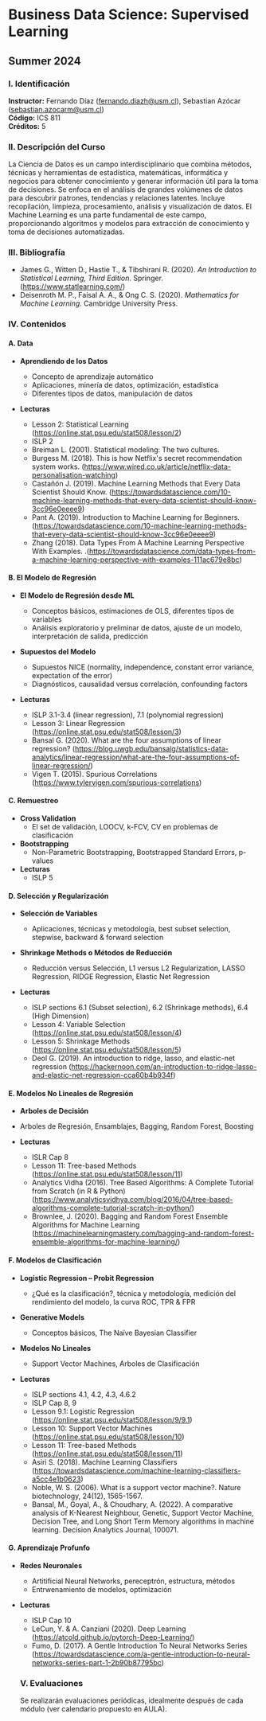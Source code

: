# Business Data Science: Supervised Learning
## Summer 2024

### I. Identificación
**Instructor:** Fernando Díaz (fernando.diazh@usm.cl), Sebastian Azócar (sebastian.azocarm@usm.cl)  
**Código:** ICS 811  
**Créditos:** 5

### II. Descripción del Curso
La Ciencia de Datos es un campo interdisciplinario que combina métodos, técnicas y herramientas de estadística, matemáticas, informática y negocios para obtener conocimiento y generar información útil para la toma de decisiones. Se enfoca en el análisis de grandes volúmenes de datos para descubrir patrones, tendencias y relaciones latentes. Incluye recopilación, limpieza, procesamiento, análisis y visualización de datos. El Machine Learning es una parte fundamental de este campo, proporcionando algoritmos y modelos para extracción de conocimiento y toma de decisiones automatizadas.

### III. Bibliografía
- James G., Witten D., Hastie T., & Tibshirani R. (2020). _An Introduction to Statistical Learning, Third Edition_. Springer. (https://www.statlearning.com/)
- Deisenroth M. P., Faisal A. A., & Ong C. S. (2020). _Mathematics for Machine Learning_. Cambridge University Press.


### IV. Contenidos

#### A. Data
- **Aprendiendo de los Datos**
  - Concepto de aprendizaje automático
  - Aplicaciones, minería de datos, optimización, estadística
  - Diferentes tipos de datos, manipulación de datos

- **Lecturas**
  - Lesson 2: Statistical Learning (https://online.stat.psu.edu/stat508/lesson/2)
  - ISLP 2
  - Breiman L. (2001). Statistical modeling: The two cultures.
  - Burgess M. (2018). This is how Netflix's secret recommendation system works. (https://www.wired.co.uk/article/netflix-data-personalisation-watching)
  - Castañón J. (2019). Machine Learning Methods that Every Data Scientist Should Know. (https://towardsdatascience.com/10-machine-learning-methods-that-every-data-scientist-should-know-3cc96e0eeee9)
  - Pant A. (2019). Introduction to Machine Learning for Beginners. (https://towardsdatascience.com/10-machine-learning-methods-that-every-data-scientist-should-know-3cc96e0eeee9)
  - Zhang (2018). Data Types From A Machine Learning Perspective With Examples. .(https://towardsdatascience.com/data-types-from-a-machine-learning-perspective-with-examples-111ac679e8bc)

#### B. El Modelo de Regresión
- **El Modelo de Regresión desde ML**
  - Conceptos básicos, estimaciones de OLS, diferentes tipos de variables
  - Análisis exploratorio y preliminar de datos, ajuste de un modelo, interpretación de salida, predicción

- **Supuestos del Modelo**
  - Supuestos NICE (normality, independence, constant error variance, expectation of the error)
  - Diagnósticos, causalidad versus correlación, confounding factors

- **Lecturas**
  - ISLP 3.1-3.4 (linear regression), 7.1 (polynomial regression)
  - Lesson 3: Linear Regression (https://online.stat.psu.edu/stat508/lesson/3)
  - Bansal G. (2020). What are the four assumptions of linear regression? (https://blog.uwgb.edu/bansalg/statistics-data-analytics/linear-regression/what-are-the-four-assumptions-of-linear-regression/)
  - Vigen T. (2015). Spurious Correlations (https://www.tylervigen.com/spurious-correlations)

#### C. Remuestreo
- **Cross Validation**
  - El set de validación, LOOCV, k-FCV, CV en problemas de clasificación
- **Bootstrapping**
  - Non-Parametric Bootstrapping, Bootstrapped Standard Errors, p-values
- **Lecturas**
  - ISLP 5

#### D. Selección y Regularización
- **Selección de Variables**
  - Aplicaciones, técnicas y metodología, best subset selection, stepwise, backward & forward selection

- **Shrinkage Methods o Métodos de Reducción**
  - Reducción versus Selección, L1 versus L2 Regularization, LASSO Regression, RIDGE Regression, Elastic Net Regression

- **Lecturas**
  - ISLP sections 6.1 (Subset selection), 6.2 (Shrinkage methods), 6.4 (High Dimension)
  - Lesson 4: Variable Selection (https://online.stat.psu.edu/stat508/lesson/4)
  - Lesson 5: Shrinkage Methods (https://online.stat.psu.edu/stat508/lesson/5)
  - Deol G. (2019). An introduction to ridge, lasso, and elastic-net regression (https://hackernoon.com/an-introduction-to-ridge-lasso-and-elastic-net-regression-cca60b4b934f)

#### E. Modelos No Lineales de Regresión

  - **Arboles de Decisión**
  - Arboles de Regresión, Ensamblajes, Bagging, Random Forest, Boosting

- **Lecturas**
  - ISLR Cap 8
  - Lesson 11: Tree-based Methods (https://online.stat.psu.edu/stat508/lesson/11)
  - Analytics Vidha (2016). Tree Based Algorithms: A Complete Tutorial from Scratch (in R & Python) (https://www.analyticsvidhya.com/blog/2016/04/tree-based-algorithms-complete-tutorial-scratch-in-python/)
  - Brownlee, J. (2020).  Bagging and Random Forest Ensemble Algorithms for Machine Learning (https://machinelearningmastery.com/bagging-and-random-forest-ensemble-algorithms-for-machine-learning/)


#### F. Modelos de Clasificación
- **Logistic Regression – Probit Regression**
  - ¿Qué es la clasificación?, técnica y metodología, medición del rendimiento del modelo, la curva ROC, TPR & FPR

- **Generative Models**
  - Conceptos básicos, The Naïve Bayesian Classifier

- **Modelos No Lineales**
  - Support Vector Machines, Arboles de Clasificación

- **Lecturas**
  - ISLP sections 4.1, 4.2, 4.3, 4.6.2
  - ISLP Cap 8, 9
  - Lesson 9.1: Logistic Regression (https://online.stat.psu.edu/stat508/lesson/9/9.1)
  - Lesson 10: Support Vector Machines (https://online.stat.psu.edu/stat508/lesson/10)
  - Lesson 11: Tree-based Methods (https://online.stat.psu.edu/stat508/lesson/11)
  - Asiri S. (2018). Machine Learning Classifiers (https://towardsdatascience.com/machine-learning-classifiers-a5cc4e1b0623)
  - Noble, W. S. (2006). What is a support vector machine?. Nature biotechnology, 24(12), 1565-1567.
  - Bansal, M., Goyal, A., & Choudhary, A. (2022). A comparative analysis of K-Nearest Neighbour, Genetic, Support Vector Machine, Decision Tree, and Long Short Term Memory algorithms in machine learning. Decision Analytics Journal, 100071.

#### G. Aprendizaje Profunfo
- **Redes Neuronales**
  - Artitificial Neural Networks, pereceptrón, estructura, métodos
  - Entrwenamiento de modelos, optimización

- **Lecturas**
  - ISLP Cap 10
  - LeCun, Y. & A. Canziani (2020). Deep Learning (https://atcold.github.io/pytorch-Deep-Learning/)
  - Fumo, D. (2017). A Gentle Introduction To Neural Networks Series (https://towardsdatascience.com/a-gentle-introduction-to-neural-networks-series-part-1-2b90b87795bc)

  ### V. Evaluaciones

  Se realizarán evaluaciones periódicas, idealmente después de cada módulo (ver calendario propuesto en AULA).
  
